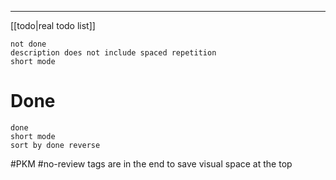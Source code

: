 
----
[[todo|real todo list]]

```tasks
not done
description does not include spaced repetition
short mode
```



# Done

```tasks
done
short mode
sort by done reverse
```
    

#PKM #no-review tags are in the end to save visual space at the top
